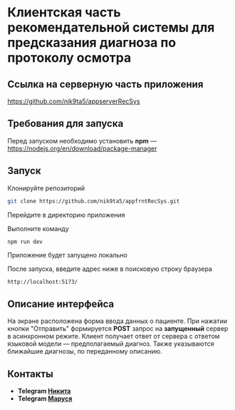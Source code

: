 # Клиентская часть рекомендательной системы для предсказания диагноза по протоколу осмотра

## Ссылка на серверную часть приложения
https://github.com/nik9ta5/appserverRecSys

## Требования для запуска
Перед запуском необходимо установить **npm** — https://nodejs.org/en/download/package-manager

## Запуск
Клонируйте репозиторий 

```bash
git clone https://github.com/nik9ta5/appfrntRecSys.git
```

Перейдите в директорию приложения

Выполните команду
```bash
npm run dev
```

Приложение будет запущено локально

После запуска, введите адрес ниже в поисковую строку браузера

```
http://localhost:5173/
```

## Описание интерфейса
На экране расположена форма ввода данных о пациенте. При нажатии кнопки "Отправить" формируется **POST** запрос на **запущенный** сервер в асинхронном режите.
Клиент получает ответ от сервера с ответом языковой модели — предполагаемый диагноз. Также указываются ближайшие диагнозы, по переданному описанию.

## Контакты 

- **Telegram [Никита](https://t.me/nik9ta)**
- **Telegram [Маруся](https://t.me/ponyfunan)**